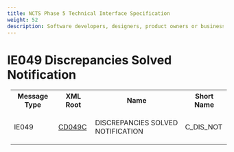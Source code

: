 ```yaml
---
title: NCTS Phase 5 Technical Interface Specification
weight: 52
description: Software developers, designers, product owners or business analysts. Integrate your software with the ERMIS service
---
```

# IE049 Discrepancies Solved Notification
<table cellspacing="0" style="border-collapse:collapse;margin-left:6pt">
 <tr>
  <th>
   Message Type
  </th>
  <th>
   XML Root
  </th>
  <th>
   Name
  </th>
  <th>
   Short Name
  </th>
 </tr>
 <tr style="height:14pt">
  <td style="">
   <p class="s3" style="">
    IE049
   </p>
  </td>
  <td style="">
   <a href="https://github.com/hmrc/transit-movements-validator/blob/main/conf/xsd/cd049c.xsd">
    CD049C
   </a>
  </td>
  <td style="">
   <p class="s3" style="">
    DISCREPANCIES SOLVED NOTIFICATION
   </p>
  </td>
  <td style="">
   C_DIS_NOT
  </td>
 </tr>
</table>